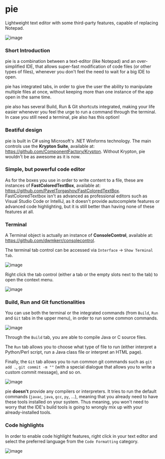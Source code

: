 # pie
Lightweight text editor with some third-party features, capable of replacing Notepad.

![image](https://imgur.com/7PmVmWT.png)

### Short Introduction
pie is a combination between a text-editor (like Notepad) and an over-simplified IDE, that allows super-fast modification of code files (or other types of files), whenever you don't feel the need to wait for a big IDE to open.

pie has integrated tabs, in order to give the user the ability to manipulate multiple files at once, without keeping more than one instance of the app open in the same time.

pie also has several Build, Run & Git shortcuts integrated, making your life easier whenever you feel the urge to run a command through the terminal. In case you still need a terminal, pie also has this option!

### Beatiful design
pie is built in C# using Microsoft's .NET Winforms technology. The main controls use the **Krypton Suite**, available at: https://github.com/ComponentFactory/Krypton. Without Krypton, pie wouldn't be as awesome as it is now.

### Simple, but powerful code editor
As for the boxes you use in order to write content to a file, these are instances of **FastColoredTextBox**, available at: https://github.com/PavelTorgashov/FastColoredTextBox. FastColoredTextbox isn't as advanced as professional editors such as Visual Studio Code or IntelliJ, as it doesn't provide autocomplete features or advanced code highlighting, but it is still better than having none of these features at all.

### Terminal
A Terminal object is actually an instance of **ConsoleControl**, available at: https://github.com/dwmkerr/consolecontrol.

The terminal tab control can be accessed via `Interface` -> `Show Terminal Tab`.

![image](https://imgur.com/Ig1lm2o.png)

Right click the tab control (either a tab or the empty slots next to the tab) to open the context menu.

![image](https://imgur.com/rhu7qVB.png)

### Build, Run and Git functionalities
You can use both the terminal or the integrated commands (from `Build`, `Run` and `Git` tabs in the upper menu), in order to run some common commands.

![image](https://imgur.com/zYc0plN.png)

Through the `Build` tab, you are able to compile Java or C source files. 

The `Run` tab allows you to choose what type of file to run (either interpret a Python/Perl script, run a Java class file or interpret an HTML page). 

Finally, the `Git` tab allows you to run common git commands such as `git add .`, `git commit -m ""` (with a special dialogue that allows you to write a custom commit message), and so on.

![image](https://imgur.com/X8G3Eld.png)

pie **doesn't** provide any compilers or interpreters. It tries to run the default commands (`javac`, `java`, `gcc`, `py`, ...), meaning that you already need to have these tools installed on your system. Thus meaning, you won't need to worry that the IDE's build tools is going to wrongly mix up with your already-installed tools.

### Code highlights
In order to enable code highlight features, right click in your text editor and select the preferred language from the `Code Formatting` category.

![image](https://imgur.com/DcM92xJ.png)
